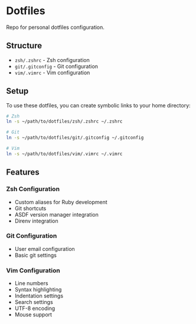 # Dotfiles

Repo for personal dotfiles configuration.

## Structure

- `zsh/.zshrc` - Zsh configuration
- `git/.gitconfig` - Git configuration
- `vim/.vimrc` - Vim configuration

## Setup

To use these dotfiles, you can create symbolic links to your home directory:

```bash
# Zsh
ln -s ~/path/to/dotfiles/zsh/.zshrc ~/.zshrc

# Git
ln -s ~/path/to/dotfiles/git/.gitconfig ~/.gitconfig

# Vim
ln -s ~/path/to/dotfiles/vim/.vimrc ~/.vimrc
```

## Features

### Zsh Configuration
- Custom aliases for Ruby development
- Git shortcuts
- ASDF version manager integration
- Direnv integration

### Git Configuration
- User email configuration
- Basic git settings

### Vim Configuration
- Line numbers
- Syntax highlighting
- Indentation settings
- Search settings
- UTF-8 encoding
- Mouse support
